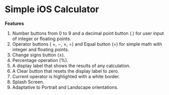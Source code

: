 # Simple iOS Calculator

**Features**

1. Number buttons from 0 to 9 and a decimal point button (.)
for user input of integer or floating points.
2. Operator buttons ( +, −, ×, ÷) and Equal button (=) for simple math with integer and floating points.
3. Change signs button (±).
4. Percentage operation (%).
5. A display label that shows the results of any calculation.
6. A Clear button that resets the display label to zero.
7. Current operator is highlighted with a white border.
8. Splash Screen.
9. Adaptative to Portrait and Landscape orientations.


